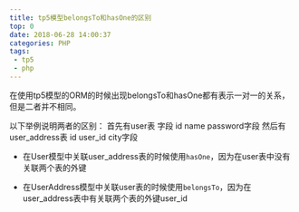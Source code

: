 ```yaml
---
title: tp5模型belongsTo和hasOne的区别
top: 0
date: 2018-06-28 14:00:37
categories: PHP
tags:
 - tp5
 - php
---
```

在使用tp5模型的ORM的时候出现belongsTo和hasOne都有表示一对一的关系，但是二者并不相同。
<!--more-->
以下举例说明两者的区别：
首先有user表 字段 id name password字段 
然后有user_address表 id user_id city字段
* 在User模型中关联user_address表的时候使用`hasOne`，因为在user表中没有关联两个表的外键

* 在UserAddress模型中关联user表的时候使用`belongsTo`，因为在user_address表中有关联两个表的外键user_id

